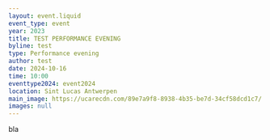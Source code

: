 ```yaml
---
layout: event.liquid
event_type: event
year: 2023
title: TEST PERFORMANCE EVENING
byline: test
type: Performance evening
author: test
date: 2024-10-16
time: 10:00
eventtype2024: event2024
location: Sint Lucas Antwerpen
main_image: https://ucarecdn.com/89e7a9f8-8938-4b35-be7d-34cf58dcd1c7/
images: null
---
```

bla
